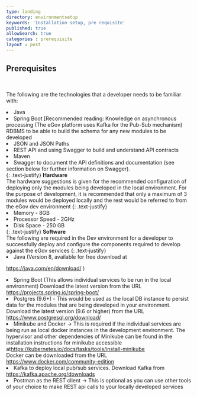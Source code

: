 ```yaml
---
type: landing
directory: environmentsetup
keywords: 'Installation setup, pre requisite'
published: true
allowSearch: true
categories : prerequisite
layout : post
---
```


<h2><b>Prerequisites</b></h2><br>

The following are the technologies that a developer needs to be familiar with:<br>
<li>Java</li>
<li>Spring Boot [Recommended reading:
Knowledge on asynchronous processing (The eGov platform uses Kafka for the Pub-Sub mechanism)
RDBMS to be able to build the schema for any new modules to be developed</li>
<li>JSON and JSON Paths</li>
<li>REST API and using Swagger to build and understand API contracts</li>
<li>Maven</li>
<li>Swagger to document the API definitions and documentation (see section below for further information on Swagger).</li>
{: .text-justify}
  <b>Hardware</b><br>
The hardware suggestions is given for the recommended configuration of deploying only the modules being developed in the local environment. For the purpose of development, it is recommended that only a maximum of 3 modules would be deployed locally and the rest would be referred to from the eGov dev environment
{: .text-justify}
<li>Memory - 8GB</li>
<li>Processor Speed - 2GHz</li>
<li>Disk Space - 250 GB</li>
{: .text-justify}
  <b>Software</b><br>
The following are required in the Dev environment for a developer to successfully deploy and configure the components required to develop against the eGov services
{: .text-justify}
<li>Java (Version 8, available for free download at

<a href="#" class="btn btn--primary">https://java.com/en/download/</a> ) <br>
  </li>
<li>Spring Boot (This allows individual services to be run in the local environment)
Download the latest version from the URL
<a href="#" class="btn btn--primary">https://projects.spring.io/spring-boot/</a> <br> </li>
<li>Postgres (9.6+) - This would be used as the local DB instance to persist data for the modules that are being developed in your environment. Download the latest version (9.6 or higher) from the URL
<a href="#" class="btn btn--primary">https://www.postgresql.org/download/</a> <br> </li>
<li>Minikube and Docker -> This is required if the individual services are being run as local docker instances in the development environment. The hypervisor and other dependencies of Minikube can be found in the installation instructions for minikube accessible at<a href="#" class="btn btn--primary">https://kubernetes.io/docs/tasks/tools/install-minikube</a> <br>  
Docker can be downloaded from the URL
<a href="#" class="btn btn--primary">https://www.docker.com/community-edition</a> <br> </li>
<li>Kafka to deploy local pub/sub services. Download Kafka from
<a href="#" class="btn btn--primary">https://kafka.apache.org/downloads</a> <br> </li>
<li>Postman as the REST client -> This is optional as you can use other tools of your choice to make REST api calls to your locally developed services</li>
